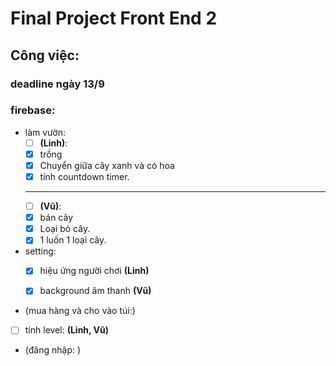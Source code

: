 # Final Project Front End 2


## Công việc:

### deadline ngày 13/9
### firebase:

- làm vườn:
  + [ ] <b>(Linh)</b>:
  - [x] trồng
  - [x] Chuyển giữa cây xanh và có hoa
  - [x] tính countdown timer.
  -------
  + [ ] <b>(Vũ)</b>:
  - [x] bán cây
  - [x] Loại bỏ cây.
  - [x] 1 luốn 1 loại cây.

- setting:
  - [x] hiệu ứng người chơi <b>(Linh)</b>

  - [x] background âm thanh <b>(Vũ)</b>

- (mua hàng và cho vào túi:)


- [ ] tính level: <b>(Linh, Vũ)</b>

- (đăng nhập: )
